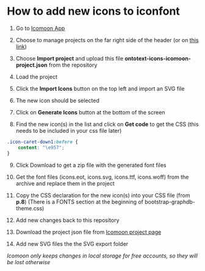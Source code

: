 # How to add new icons to iconfont

1. Go to [Icomoon App](https://icomoon.io/app/)  

2. Choose to manage projects on the far right side of the header
(or on [this link](https://icomoon.io/app/#/projects))

3. Choose **Import project** and upload this file **ontotext-icons-icomoon-project.json** from the repository

4. Load the project

5. Click the **Import Icons** button on the top left and import an SVG file

6. The new icon should be selected

7. Click on **Generate Icons** button at the bottom of the screen

8. Find the new icon(s) in the list and click on **Get code** to get the CSS (this needs to be included in your css file later)
```CSS
.icon-caret-down1:before {
    content: "\e957";
}
```

9. Click Download to get a zip file with the generated font files

10. Get the font files (icons.eot, icons.svg, icons.ttf, icons.woff) from the archive and replace them in the project

11. Copy the CSS declaration for the new icon(s) into your CSS file (from **p.8**) (There is a FONTS section at the beginning of bootstrap-graphdb-theme.css)

12. Add new changes back to this repository
  1. Download the project json file from [Icomoon project page](https://icomoon.io/app/#/projects)
  2. Add new SVG files the the SVG export folder

*Icomoon only keeps changes in local storage for free accounts, so they will be lost otherwise*
